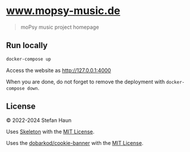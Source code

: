 # www.mopsy-music.de

> moPsy music project homepage


## Run locally

```bash
docker-compose up
```

Access the website as http://127.0.0.1:4000

When you are done, do not forget to remove the deployment with `docker-compose down`.

## License

© 2022-2024 Stefan Haun

Uses [Skeleton](https://github.com/dhg/Skeleton/) with the [MIT License](MIT.md).

Uses the [dobarkod/cookie-banner](https://github.com/dobarkod/cookie-banner) with the [MIT License](MIT.md).
